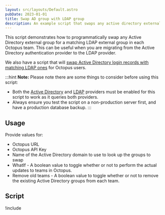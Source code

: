 ```yaml
---
layout: src/layouts/Default.astro
pubDate: 2023-01-01
title: Swap AD group with LDAP group
description: An example script that swaps any active directory external group for a matching LDAP external group in each Octopus team.
---
```


This script demonstrates how to programmatically swap any Active Directory external group for a matching LDAP external group in each Octopus team. This can be useful when you are migrating from the Active Directory authentication provider to the LDAP provider.

We also have a script that will [swap Active Directory login records with matching LDAP ones](/docs/octopus-rest-api/examples/users-and-teams/swap-users-ad-domain-to-ldap.md) for Octopus users.

:::hint
**Note:**
Please note there are some things to consider before using this script:

- Both the [Active Directory](/docs/security/authentication/active-directory/index.md) and [LDAP](/docs/security/authentication/ldap/) providers must be enabled for this script to work as it queries both providers.
- Always ensure you test the script on a non-production server first, and have a production database backup.
:::

## Usage

Provide values for:

- Octopus URL
- Octopus API Key
- Name of the Active Directory domain to use to look up the groups to swap
- WhatIf - A boolean value to toggle whether or not to perform the actual updates to teams in Octopus.
- Remove old teams - A boolean value to toggle whether or not to remove the existing Active Directory groups from each team.

## Script

!include <switch-ad-domain-group-to-ldap-group-scripts>